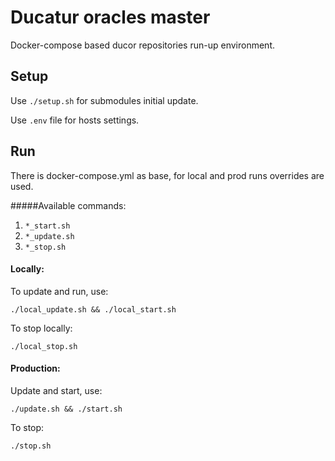 # Ducatur oracles master

Docker-compose based ducor repositories run-up environment.

## Setup

Use `./setup.sh` for submodules initial update.

Use `.env` file for hosts settings.

## Run

There is docker-compose.yml as base, for local and prod runs overrides are used.

#####Available commands:
1. `*_start.sh`
2. `*_update.sh`
3. `*_stop.sh`

#### Locally:

To update and run, use:

    ./local_update.sh && ./local_start.sh 
To stop locally:

    ./local_stop.sh
    
#### Production:

Update and start, use:

    ./update.sh && ./start.sh

To stop:

    ./stop.sh

